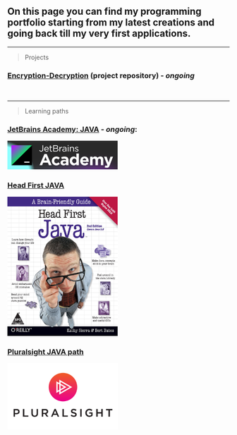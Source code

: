 ## On this page you can find my programming portfolio starting from my latest creations and going back till my very first applications.
<hr>

> Projects

### [Encryption-Decryption](https://github.com/Kamil-Jankowski/Encryption-Decryption) (project repository) - _ongoing_
<br>

<hr>

> Learning paths

### [JetBrains Academy: JAVA](jet_brains.md) - _ongoing_:
 <img src="pictures/academy.png" alt="book_cover" width="250"/>
 <br>
 
### [Head First JAVA](head_first_java.md)
 <img src="pictures/Head_first_JAVA.jpg" alt="book_cover" width="250"/>
 <br>

### [Pluralsight JAVA path](pluralsight.md)
  <img src="pictures/Pluralsight.png" alt="course_icon" width="250"/>
